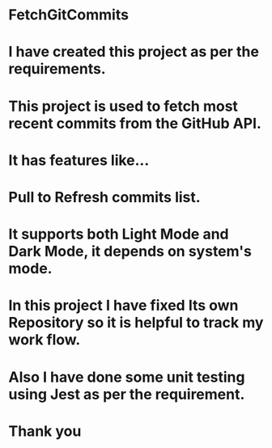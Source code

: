 # FetchGitCommits

# I have created this project as per the requirements.

# This project is used to fetch most recent commits from the GitHub API.

# It has features like...

# Pull to Refresh commits list.

# It supports both Light Mode and Dark Mode, it depends on system's mode.

# In this project I have fixed Its own Repository so it is helpful to track my work flow.

# Also I have done some unit testing using Jest as per the requirement.

# Thank you
